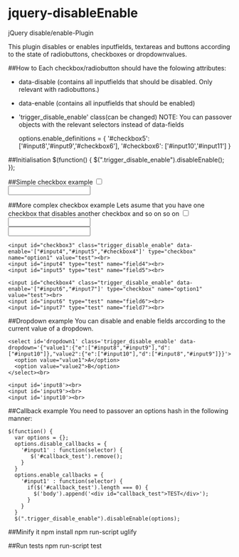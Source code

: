 jquery-disableEnable
====================

 jQuery disable/enable-Plugin

 This plugin disables or enables inputfields, textareas and buttons
 according to the state of radiobuttons, checkboxes or dropdownvalues.


##How to
 Each checkbox/radiobutton should have the folowing attributes:
 - data-disable (contains all inputfields that should be disabled.
   Only relevant with radiobuttons.)
 - data-enable (contains all inputfields that should be enabled)
 - 'trigger_disable_enable' class(can be changed)
 NOTE: You can passover objects with the relevant selectors instead of data-fields

    options.enable_definitions = {
       '#checkbox5': ['#input8','#input9','#checkbox6'],
       '#checkbox6': ['#input10','#input11']
    }

##Initialisation
    $(function() {
      $(".trigger_disable_enable").disableEnable();
    });

##Simple checkbox example
    <input id="checkbox1" class="trigger_disable_enable" data-enable='["#input1"]' type="checkbox" name="option1" value="test"><br>
    <input id="input1" type="test" name="field1">

##More complex checkbox example
 Lets asume that you have one checkbox that disables another checkbox and so on so on
    <input id="checkbox2" class="trigger_disable_enable" data-enable='["#input2","#input3","#checkbox3"]' type="checkbox" name="option1" value="test"><br>
    <input id="input2" type="test" name="field2"><br>
    <input id="input3" type="test" name="field3"><br>

    <input id="checkbox3" class="trigger_disable_enable" data-enable='["#input4","#input5","#checkbox4"]' type="checkbox" name="option1" value="test"><br>
    <input id="input4" type="test" name="field4"><br>
    <input id="input5" type="test" name="field5"><br>

    <input id="checkbox4" class="trigger_disable_enable" data-enable='["#input6","#input7"]' type="checkbox" name="option1" value="test"><br>
    <input id="input6" type="test" name="field6"><br>
    <input id="input7" type="test" name="field7"><br>

##Dropdown example
 You can disable and enable fields arccording to the current value of a dropdown.

    <select id='dropdown1' class='trigger_disable_enable' data-dropdown='{"value1":{"e":["#input8","#input9"],"d":["#input10"]},"value2":{"e":["#input10"],"d":["#input8","#input9"]}}'>
      <option value="value1">A</option>
      <option value="value2">B</option>
    </select><br>

    <input id='input8'><br>
    <input id='input9'><br>
    <input id='input10'><br>

##Callback example
 You need to passover an options hash in the following manner:

    $(function() {
      var options = {};
      options.disable_callbacks = {
        '#input1' : function(selector) {
           $('#callback_test').remove();
        }
      }
      options.enable_callbacks = {
        '#input1' : function(selector) {
          if($('#callback_test').length === 0) {
            $('body').append('<div id="callback_test">TEST</div>');
          }
        }
      }
      $(".trigger_disable_enable").disableEnable(options);

##Minify it
    npm install
    npm run-script uglify

##Run tests
    npm run-script test
